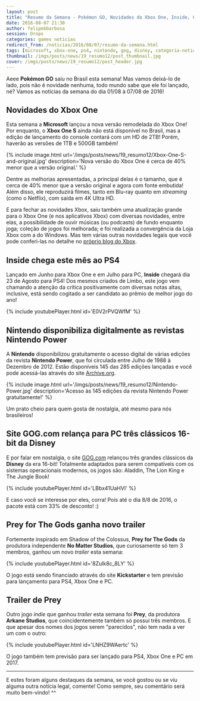 ```yaml
---
layout: post
title: "Resumo da Semana - Pokémon GO, Novidades do Xbox One, Inside, Clássicos da Disney e mais.."
date: 2016-08-07 21:30
author: felipebbarbosa
session: Drops
categories: games noticias
redirect_from: /noticias/2016/08/07/resumo-da-semana.html
tags: [microsoft, xbox-one, ps4, nintendo, gog, disney, categoria-noticias]
thumbnail: /imgs/posts/news/19_resumo12/post_thumbnail.jpg
cover: /imgs/posts/news/19_resumo12/post_header.jpg
---
```


Aeee **Pokémon GO** saiu no Brasil esta semana! Mas vamos deixá-lo de lado, pois não é novidade nenhuma, todo mundo sabe que ele foi lançado, né? Vamos as notícias da semana do dia 01/08 à 07/08 de 2016!

<!--more-->

## Novidades do Xbox One

Esta semana a **Microsoft** lançou a nova versão remodelada do Xbox One! Por enquanto, o **Xbox One S** ainda não está disponível no Brasil, mas a edição de lançamento do console contará com um HD de 2TB! Porém, haverão as versões de 1TB e 500GB também!

{% include image.html url='/imgs/posts/news/19_resumo12/Xbox-One-S-and-original.jpg' description='Nova versão do Xbox One é cerca de 40% menor que a versão original.' %}

Dentre as melhorias apresentadas, a principal delas é o tamanho, que é cerca de 40% menor que a versão original e agora com fonte embutida! Além disso, ele reproduzirá filmes, tanto em Blu-ray quanto em _streaming_ (como o Netflix), com saída em 4K Ultra HD.

E para fechar as novidades Xbox, saiu também uma atualização grande para o Xbox One (e nos aplicativos Xbox) com diversas novidades, entre elas, a possibilidade de ouvir músicas (ou podcasts) de fundo enquanto joga; coleção de jogos foi melhorada; e foi realizada a convergência da Loja Xbox com a do Windows. Mas tem várias outras novidades legais que você pode conferi-las no detalhe no [próprio blog do Xbox](http://blogdoxbox.com/a-nova-atualizacao-do-xbox-one-ja-esta-disponivel/).

## Inside chega este mês ao PS4

Lançado em Junho para Xbox One e em Julho para PC, **Inside** chegará dia 23 de Agosto para PS4! Dos mesmos criados de Limbo, este jogo vem chamando a atenção da crítica positivamente com diversas notas altas, inclusive, está sendo cogitado a ser candidato ao prêmio de melhor jogo do ano!

{% include youtubePlayer.html id='E0V2rPVQWfM' %}

## Nintendo disponibiliza digitalmente as revistas Nintendo Power

A **Nintendo** disponibilizou gratuitamente o acesso digital de várias edições da revista **Nintendo Power**, que foi circulada entre Julho de 1988 à Dezembro de 2012. Estão disponíveis 145 das 285 edições lançadas e você pode acessá-las através do site [Archive.org](https://archive.org/details/nintendopower&tab=collection).

{% include image.html url='/imgs/posts/news/19_resumo12/Nintendo-Power.jpg' description='Acesso às 145 edições da revista Nintendo Power gratuitamente!' %}

Um prato cheio para quem gosta de nostalgia, até mesmo para nós brasileiros!

## Site GOG.com relança para PC três clássicos 16-bit da Disney

E por falar em nostalgia, o site [GOG.com](https://www.gog.com/news/disneys_16bit_platformers_return) relançou três grandes clássicos da **Disney** da era 16-bit! Totalmente adaptados para serem compatíveis com os sistemas operacionais modernos, os jogos são: Aladdin, The Lion King e The Jungle Book!

{% include youtubePlayer.html id='LBbx41UaHVI' %}

E caso você se interesse por eles, corra! Pois até o dia 8/8 de 2016, o pacote está com 33% de desconto! :)

## Prey for The Gods ganha novo trailer

Fortemente inspirado em Shadow of the Colossus, **Prey for The Gods** da produtora independente **No Matter Studios**, que curiosamente só tem 3 membros, ganhou um novo _trailer_ esta semana:

{% include youtubePlayer.html id='8Zulk8c_8LY' %}

O jogo está sendo financiado através do site **Kickstarter** e tem previsão para lançamento para PS4, Xbox One e PC.

## Trailer de Prey

Outro jogo _indie_ que ganhou _trailer_ esta semana foi **Prey**, da produtora **Arkane Studios**, que coincidentemente também só possui três membros. E que apesar dos nomes dos jogos serem "parecidos", não tem nada a ver um com o outro:

{% include youtubePlayer.html id='LNHZ9WAertc' %}

O jogo também tem previsão para ser lançado para PS4, Xbox One e PC em 2017.

---

E estes foram alguns destaques da semana, se você gostou ou se viu alguma outra notícia legal, comente! Como sempre, seu comentário será muito bem-vindo! ^^
